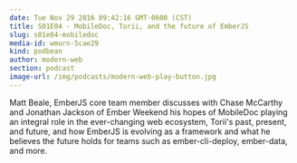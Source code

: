 ```yaml
---
date: Tue Nov 29 2016 09:42:16 GMT-0600 (CST)
title: S01E04 - MobileDoc, Torii, and the future of EmberJS
slug: s01e04-mobiledoc
media-id: wmurn-5cae29
kind: podbean
author: modern-web
section: podcast
image-url: /img/podcasts/modern-web-play-button.jpg
---
```

Matt Beale, EmberJS core team member discusses with Chase McCarthy and Jonathan Jackson of Ember Weekend his hopes of MobileDoc playing an integral role in the ever-changing web ecosystem, Torii's past, present, and future, and how EmberJS is evolving as a framework and what he believes the future holds for teams such as ember-cli-deploy, ember-data, and more.
